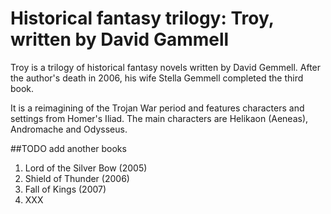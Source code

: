 # Historical fantasy trilogy: Troy, written by David Gammell 
Troy is a trilogy of historical fantasy novels written by David Gemmell. After the author's death in 2006, his wife Stella Gemmell completed the third book. 

It is a reimagining of the Trojan War period and features characters and settings from Homer's Iliad. The main characters are Helikaon (Aeneas), Andromache and Odysseus. 

##TODO add another books
1. Lord of the Silver Bow (2005)
2. Shield of Thunder (2006)
3. Fall of Kings (2007)
5. XXX

